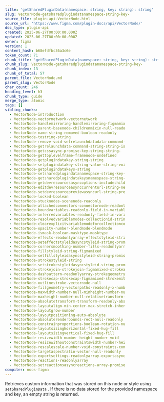 ```yaml
---
title: 'getSharedPluginData(namespace: string, key: string): string'
slug: VectorNode-getsharedplugindatanamespace-string-key-
source_file: plugin-api-VectorNode.html
source_url: 'https://www.figma.com/plugin-docs/api/VectorNode/'
doc_type: plugin-api
created: 2025-06-27T00:00:00.000Z
updated: 2025-06-27T00:00:00.000Z
owner: figma
version: 1
content_hash: b68efdfbc36a3c6e
token_count: 71
chunk_title: 'getSharedPluginData(namespace: string, key: string): string'
chunk_slug: VectorNode-getsharedplugindatanamespace-string-key-
chunk_index: 13
chunk_of_total: 57
parent_file: VectorNode.md
parent_slug: VectorNode
char_count: 246
heading_level: h3
chunk_type: guide
merge_type: atomic
tags: []
sibling_chunks:
  - VectorNode-introduction
  - VectorNode-vectornetwork-vectornetwork
  - VectorNode-handlemirroring-handlemirroring-figmamix
  - VectorNode-parent-basenode-childrenmixin-null-reado
  - VectorNode-name-string-removed-boolean-readonly
  - VectorNode-tostring-string
  - VectorNode-remove-void-setrelaunchdatadata-command-
  - VectorNode-getrelaunchdata-command-string-string-is
  - VectorNode-getcssasync-promise-key-string-string-
  - VectorNode-gettoplevelframe-framenode-undefined
  - VectorNode-getplugindatakey-string-string
  - VectorNode-setplugindatakey-string-value-string-voi
  - VectorNode-getplugindatakeys-string
  - VectorNode-setsharedplugindatanamespace-string-key-
  - VectorNode-getsharedplugindatakeysnamespace-string-
  - VectorNode-getdevresourcesasyncoptions-includechild
  - VectorNode-editdevresourceasynccurrenturl-string-ne
  - VectorNode-setdevresourcepreviewasyncurl-string-pre
  - VectorNode-locked-boolean
  - VectorNode-stucknodes-scenenode-readonly
  - VectorNode-attachedconnectors-connectornode-readonl
  - VectorNode-boundvariables-readonly-field-in-variabl
  - VectorNode-inferredvariables-readonly-field-in-vari
  - VectorNode-resolvedvariablemodes-collectionid-strin
  - VectorNode-clearexplicitvariablemodeforcollectionco
  - VectorNode-opacity-number-blendmode-blendmode
  - VectorNode-ismask-boolean-masktype-masktype
  - VectorNode-effects-readonlyarray-effectstyleid-stri
  - VectorNode-seteffectstyleidasyncstyleid-string-prom
  - VectorNode-cornersmoothing-number-fills-readonlyarr
  - VectorNode-fillstyleid-string-figmamixed
  - VectorNode-setfillstyleidasyncstyleid-string-promis
  - VectorNode-strokestyleid-string
  - VectorNode-setstrokestyleidasyncstyleid-string-prom
  - VectorNode-strokejoin-strokejoin-figmamixed-strokea
  - VectorNode-dashpattern-readonlyarray-strokegeometry
  - VectorNode-strokecap-strokecap-figmamixed-strokemit
  - VectorNode-outlinestroke-vectornode-null
  - VectorNode-fillgeometry-vectorpaths-readonly-x-numb
  - VectorNode-maxwidth-number-null-minheight-number-nu
  - VectorNode-maxheight-number-null-relativetransform-
  - VectorNode-absolutetransform-transform-readonly-abs
  - VectorNode-layoutalign-min-center-max-stretch-inher
  - VectorNode-layoutgrow-number
  - VectorNode-layoutpositioning-auto-absolute
  - VectorNode-absoluterenderbounds-rect-null-readonly
  - VectorNode-constrainproportions-boolean-rotation-nu
  - VectorNode-layoutsizinghorizontal-fixed-hug-fill
  - VectorNode-layoutsizingvertical-fixed-hug-fill
  - VectorNode-resizewidth-number-height-number-void
  - VectorNode-resizewithoutconstraintswidth-number-hei
  - VectorNode-rescalescale-number-void-constraints-con
  - VectorNode-targetaspectratio-vector-null-readonly
  - VectorNode-exportsettings-readonlyarray-exportasync
  - VectorNode-reactions-readonlyarray
  - VectorNode-setreactionsasyncreactions-array-promise
compiler: noos-figma
---
```


Retrieves custom information that was stored on this node or style using [`setSharedPluginData`](/plugin-docs/api/properties/nodes-setsharedplugindata/)
. If there is no data stored for the provided namespace and key, an empty string is returned.
